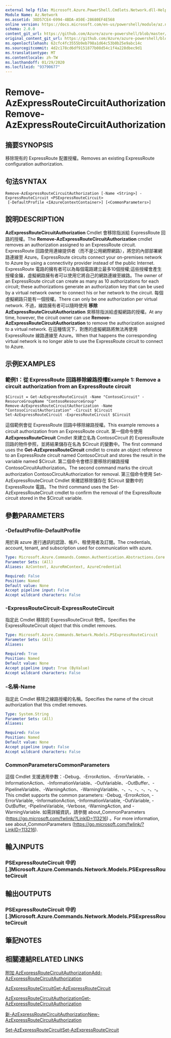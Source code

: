 ```yaml
---
external help file: Microsoft.Azure.PowerShell.Cmdlets.Network.dll-Help.xml
Module Name: Az.Network
ms.assetid: 38D57CE4-6994-4BDA-A50E-28680EF4E568
online version: https://docs.microsoft.com/en-us/powershell/module/az.network/remove-azexpressroutecircuitauthorization
schema: 2.0.0
content_git_url: https://github.com/Azure/azure-powershell/blob/master/src/Network/Network/help/Remove-AzExpressRouteCircuitAuthorization.md
original_content_git_url: https://github.com/Azure/azure-powershell/blob/master/src/Network/Network/help/Remove-AzExpressRouteCircuitAuthorization.md
ms.openlocfilehash: 62cfc4fc3555b9eb798a1d64c53b0b25e9abc14c
ms.sourcegitcommit: 4d2c178cd6df9151877b08d54c1f4a228dbec9d1
ms.translationtype: MT
ms.contentlocale: zh-TW
ms.lasthandoff: 01/29/2020
ms.locfileid: "93790677"
---
```

# <span data-ttu-id="e5456-101">Remove-AzExpressRouteCircuitAuthorization</span><span class="sxs-lookup"><span data-stu-id="e5456-101">Remove-AzExpressRouteCircuitAuthorization</span></span>

## <span data-ttu-id="e5456-102">摘要</span><span class="sxs-lookup"><span data-stu-id="e5456-102">SYNOPSIS</span></span>
<span data-ttu-id="e5456-103">移除現有的 ExpressRoute 配置授權。</span><span class="sxs-lookup"><span data-stu-id="e5456-103">Removes an existing ExpressRoute configuration authorization.</span></span>

## <span data-ttu-id="e5456-104">句法</span><span class="sxs-lookup"><span data-stu-id="e5456-104">SYNTAX</span></span>

```
Remove-AzExpressRouteCircuitAuthorization [-Name <String>] -ExpressRouteCircuit <PSExpressRouteCircuit>
 [-DefaultProfile <IAzureContextContainer>] [<CommonParameters>]
```

## <span data-ttu-id="e5456-105">說明</span><span class="sxs-lookup"><span data-stu-id="e5456-105">DESCRIPTION</span></span>
<span data-ttu-id="e5456-106">**AzExpressRouteCircuitAuthorization** Cmdlet 會移除指派給 ExpressRoute 回路的授權。</span><span class="sxs-lookup"><span data-stu-id="e5456-106">The **Remove-AzExpressRouteCircuitAuthorization** cmdlet removes an authorization assigned to an ExpressRoute circuit.</span></span> <span data-ttu-id="e5456-107">ExpressRoute 回路使用連線提供者（而不是公用網際網路），將您的內部部署網路連線至 Azure。</span><span class="sxs-lookup"><span data-stu-id="e5456-107">ExpressRoute circuits connect your on-premises network to Azure by using a connectivity provider instead of the public Internet.</span></span> <span data-ttu-id="e5456-108">ExpressRoute 電路的擁有者可以為每個電路建立最多10個授權;這些授權會產生授權金鑰，虛擬網路擁有者可以使用它將自己的網路連線至線路。</span><span class="sxs-lookup"><span data-stu-id="e5456-108">The owner of an ExpressRoute circuit can create as many as 10 authorizations for each circuit; these authorizations generate an authorization key that can be used by a virtual network owner to connect his or her network to the circuit.</span></span> <span data-ttu-id="e5456-109">每個虛擬網路只能有一個授權。</span><span class="sxs-lookup"><span data-stu-id="e5456-109">There can only be one authorization per virtual network.</span></span> <span data-ttu-id="e5456-110">不過，線路擁有者可以隨時使用 **移除 AzExpressRouteCircuitAuthorization** 來移除指派給虛擬網路的授權。</span><span class="sxs-lookup"><span data-stu-id="e5456-110">At any time, however, the circuit owner can use **Remove-AzExpressRouteCircuitAuthorization** to remove the authorization assigned to a virtual network.</span></span> <span data-ttu-id="e5456-111">在這種情況下，對應的虛擬網路將無法再使用 ExpressRoute 線路連線至 Azure。</span><span class="sxs-lookup"><span data-stu-id="e5456-111">When that happens the corresponding virtual network is no longer able to use the ExpressRoute circuit to connect to Azure.</span></span>

## <span data-ttu-id="e5456-112">示例</span><span class="sxs-lookup"><span data-stu-id="e5456-112">EXAMPLES</span></span>

### <span data-ttu-id="e5456-113">範例1：從 ExpressRoute 回路移除線路授權</span><span class="sxs-lookup"><span data-stu-id="e5456-113">Example 1: Remove a circuit authorization from an ExpressRoute circuit</span></span>
```
$Circuit = Get-AzExpressRouteCircuit -Name "ContosoCircuit" -ResourceGroupName "ContosoResourceGroup"
Remove-AzExpressRouteCircuitAuthorization -Name "ContosoCircuitAuthorization" -Circuit $Circuit
Set-AzExpressRouteCircuit -ExpressRouteCircuit $Circuit
```

<span data-ttu-id="e5456-114">這個範例會從 ExpressRoute 回路中移除線路授權。</span><span class="sxs-lookup"><span data-stu-id="e5456-114">This example removes a circuit authorization from an ExpressRoute circuit.</span></span> <span data-ttu-id="e5456-115">第一個命令使用 **AzExpressRouteCircuit** Cmdlet 來建立名為 ContosoCircuit 的 ExpressRoute 回路的物件參照，並將結果儲存在名為 $Circuit 的變數中。</span><span class="sxs-lookup"><span data-stu-id="e5456-115">The first command uses the **Get-AzExpressRouteCircuit** cmdlet to create an object reference to an ExpressRoute circuit named ContosoCircuit and stores the result in the variable named $Circuit.</span></span>
<span data-ttu-id="e5456-116">第二個命令會標示要移除的線路授權 ContosoCircuitAuthorization。</span><span class="sxs-lookup"><span data-stu-id="e5456-116">The second command marks the circuit authorization ContosoCircuitAuthorization for removal.</span></span>
<span data-ttu-id="e5456-117">第三個命令使用 Set-AzExpressRouteCircuit Cmdlet 來確認移除儲存在 $Circuit 變數中的 ExpressRoute 電路。</span><span class="sxs-lookup"><span data-stu-id="e5456-117">The third command uses the Set-AzExpressRouteCircuit cmdlet to confirm the removal of the ExpressRoute circuit stored in the $Circuit variable.</span></span>

## <span data-ttu-id="e5456-118">參數</span><span class="sxs-lookup"><span data-stu-id="e5456-118">PARAMETERS</span></span>

### <span data-ttu-id="e5456-119">-DefaultProfile</span><span class="sxs-lookup"><span data-stu-id="e5456-119">-DefaultProfile</span></span>
<span data-ttu-id="e5456-120">用於與 azure 進行通訊的認證、帳戶、租使用者及訂閱。</span><span class="sxs-lookup"><span data-stu-id="e5456-120">The credentials, account, tenant, and subscription used for communication with azure.</span></span>

```yaml
Type: Microsoft.Azure.Commands.Common.Authentication.Abstractions.Core.IAzureContextContainer
Parameter Sets: (All)
Aliases: AzContext, AzureRmContext, AzureCredential

Required: False
Position: Named
Default value: None
Accept pipeline input: False
Accept wildcard characters: False
```

### <span data-ttu-id="e5456-121">-ExpressRouteCircuit</span><span class="sxs-lookup"><span data-stu-id="e5456-121">-ExpressRouteCircuit</span></span>
<span data-ttu-id="e5456-122">指定此 Cmdlet 移除的 ExpressRouteCircuit 物件。</span><span class="sxs-lookup"><span data-stu-id="e5456-122">Specifies the ExpressRouteCircuit object that this cmdlet removes.</span></span>

```yaml
Type: Microsoft.Azure.Commands.Network.Models.PSExpressRouteCircuit
Parameter Sets: (All)
Aliases:

Required: True
Position: Named
Default value: None
Accept pipeline input: True (ByValue)
Accept wildcard characters: False
```

### <span data-ttu-id="e5456-123">-名稱</span><span class="sxs-lookup"><span data-stu-id="e5456-123">-Name</span></span>
<span data-ttu-id="e5456-124">指定此 Cmdlet 移除之線路授權的名稱。</span><span class="sxs-lookup"><span data-stu-id="e5456-124">Specifies the name of the circuit authorization that this cmdlet removes.</span></span>

```yaml
Type: System.String
Parameter Sets: (All)
Aliases:

Required: False
Position: Named
Default value: None
Accept pipeline input: False
Accept wildcard characters: False
```

### <span data-ttu-id="e5456-125">CommonParameters</span><span class="sxs-lookup"><span data-stu-id="e5456-125">CommonParameters</span></span>
<span data-ttu-id="e5456-126">這個 Cmdlet 支援通用參數：-Debug、-ErrorAction、-ErrorVariable、-InformationAction、-InformationVariable、-OutVariable、-OutBuffer、-PipelineVariable、-WarningAction、-WarningVariable、-、-、-、-、-、-。</span><span class="sxs-lookup"><span data-stu-id="e5456-126">This cmdlet supports the common parameters: -Debug, -ErrorAction, -ErrorVariable, -InformationAction, -InformationVariable, -OutVariable, -OutBuffer, -PipelineVariable, -Verbose, -WarningAction, and -WarningVariable.</span></span> <span data-ttu-id="e5456-127">如需詳細資訊，請參閱 about_CommonParameters (https://go.microsoft.com/fwlink/?LinkID=113216) 。</span><span class="sxs-lookup"><span data-stu-id="e5456-127">For more information, see about_CommonParameters (https://go.microsoft.com/fwlink/?LinkID=113216).</span></span>

## <span data-ttu-id="e5456-128">輸入</span><span class="sxs-lookup"><span data-stu-id="e5456-128">INPUTS</span></span>

### <span data-ttu-id="e5456-129">PSExpressRouteCircuit 中的 [.]</span><span class="sxs-lookup"><span data-stu-id="e5456-129">Microsoft.Azure.Commands.Network.Models.PSExpressRouteCircuit</span></span>

## <span data-ttu-id="e5456-130">輸出</span><span class="sxs-lookup"><span data-stu-id="e5456-130">OUTPUTS</span></span>

### <span data-ttu-id="e5456-131">PSExpressRouteCircuit 中的 [.]</span><span class="sxs-lookup"><span data-stu-id="e5456-131">Microsoft.Azure.Commands.Network.Models.PSExpressRouteCircuit</span></span>

## <span data-ttu-id="e5456-132">筆記</span><span class="sxs-lookup"><span data-stu-id="e5456-132">NOTES</span></span>

## <span data-ttu-id="e5456-133">相關連結</span><span class="sxs-lookup"><span data-stu-id="e5456-133">RELATED LINKS</span></span>

[<span data-ttu-id="e5456-134">附加 AzExpressRouteCircuitAuthorization</span><span class="sxs-lookup"><span data-stu-id="e5456-134">Add-AzExpressRouteCircuitAuthorization</span></span>](./Add-AzExpressRouteCircuitAuthorization.md)

[<span data-ttu-id="e5456-135">AzExpressRouteCircuit</span><span class="sxs-lookup"><span data-stu-id="e5456-135">Get-AzExpressRouteCircuit</span></span>](./Get-AzExpressRouteCircuit.md)

[<span data-ttu-id="e5456-136">AzExpressRouteCircuitAuthorization</span><span class="sxs-lookup"><span data-stu-id="e5456-136">Get-AzExpressRouteCircuitAuthorization</span></span>](./Get-AzExpressRouteCircuitAuthorization.md)

[<span data-ttu-id="e5456-137">新-AzExpressRouteCircuitAuthorization</span><span class="sxs-lookup"><span data-stu-id="e5456-137">New-AzExpressRouteCircuitAuthorization</span></span>](./New-AzExpressRouteCircuitAuthorization.md)

[<span data-ttu-id="e5456-138">Set-AzExpressRouteCircuit</span><span class="sxs-lookup"><span data-stu-id="e5456-138">Set-AzExpressRouteCircuit</span></span>](./Set-AzExpressRouteCircuit.md)

